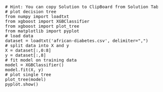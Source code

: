 <pre class="file" data-target="clipboard">
# Hint: You can copy Solution to ClipBoard from Solution Tab
# plot decision tree
from numpy import loadtxt
from xgboost import XGBClassifier
from xgboost import plot_tree
from matplotlib import pyplot
# load data
dataset = loadtxt('african-diabetes.csv', delimiter=",")
# split data into X and y
X = dataset[:,0:8]
y = dataset[:,8]
# fit model on training data
model = XGBClassifier()
model.fit(X, y)
# plot single tree
plot_tree(model)
pyplot.show()

</pre>